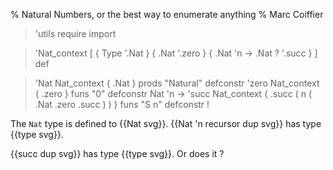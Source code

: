 % Natural Numbers, or the best way to enumerate anything
% Marc Coiffier

> 'utils require import

> 'Nat_context [ { Type '.Nat } { .Nat '.zero } { .Nat 'n -> .Nat ? '.succ } ] def

> 'Nat Nat_context { .Nat } prods "Natural" defconstr
> 'zero Nat_context { .zero } funs "0" defconstr
> Nat 'n -> 'succ Nat_context { .succ ( n ( .Nat .zero .succ ) ) } funs "S n" defconstr !

The `Nat` type is defined to {{Nat svg}}. {{Nat 'n recursor dup svg}} has type {{type svg}}.

{{succ dup svg}} has type {{type svg}}. Or does it ?
